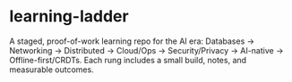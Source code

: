# learning-ladder
A staged, proof-of-work learning repo for the AI era: Databases → Networking → Distributed → Cloud/Ops → Security/Privacy → AI-native → Offline-first/CRDTs. Each rung includes a small build, notes, and measurable outcomes.
